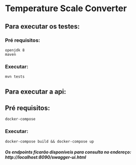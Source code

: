 # Temperature Scale Converter

## Para executar os testes:
  ### Pré requisitos: 
    openjdk 8
    maven
  
  ### Executar: 
    mvn tests

## Para executar a api:
  ## Pré requisitos:
    docker-compose
  
  ### Executar:
    docker-compose build && docker-compose up
  
  ##### Os endpoints ficarão disponíveis para consulta no endereço: http://localhost:8090/swagger-ui.html
